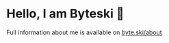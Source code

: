 # Hello, I am Byteski 👋

Full information about me is available on [byte.ski/about](https://byte.ski/about)


